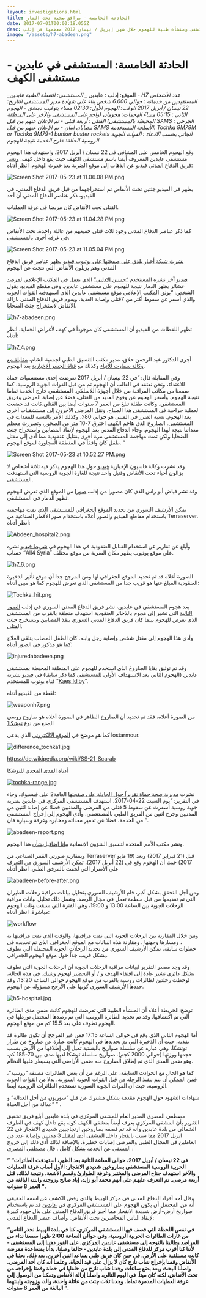 ```yaml
---
layout: investigations.html
title: الحادثة الخامسة - مرافق صحية تحت النار
date: 2017-07-01T00:00:18.055Z
desc: تقرير مُفصّل عن استهداف 25 مستشفى ومنشأة طبية للهجوم خلال شهر إبريل / نيسان 2017 معظمها في إدلب
image: "/assets/h7-abadeen.png"
---
```


# الحادثة الخامسة: المستشفى في عابدين - مستشفى الكهف

_الموقع: إدلب : عابدين _
_المستشفى: النقطة الطبية عابدين - H7
عدد الأشخاص المستفيدين من خدماته : حوالي 6.000 شخص بناء على شهادة مدير المستشفى
التاريخ: 22 نيسان / أبريل 2017
الوقت: الهجوم الأول: 02:30 مساء بتوقيت دمشق - الهجوم الثاني : 05:15  مساءً
الهجمات: هجومان (واحد على المستشفى والآخر على المنطقة المحيطة بالمستشفى)
 القتلى : أربعة قتلى - تم الإعلان عنهم من قبل  SAMS
الجرحى : مصابان اثنان - تم الإعلان عنهم من قبل SAMS
الأسلحة المستخدمة: Tochka 9M79M or Tochka 9M79-1 bunker buster rockets
الجاني بحسب الادعاء  : القوات الجوية الروسية
الحالة: خارج الخدمة نتيجة للهجوم_

وقع الهجوم الخامس على المشافي في 22 نيسان / أبريل 2017\. واستهدف هذا الهجوم مستشفى عابدين المعروف أيضا باسم مستشفى الكهف حيث يقع داخل كهف. [ونشر فريق الدفاع المدني](https://www.youtube.com/watch?v=Os8GoeOklv8) فيديو عن الذهاب إلى موقع الضربة بعد حدوث الهجوم. انظر أدناه:

![Screen Shot 2017-05-23 at 11.06.08 PM.png](https://lh5.googleusercontent.com/IA7a1ToaMm4hgDaYYvWQX-w0cT57AjHZ8vTiM1IlcEDUl_duFXMxOwGxgrlkdGqYCVi-3YXVzN-SaGs8cAsw30KDoAW1sHEaUnxZbsOrGTe4LmNjHyz6L_N93DHUyWZSJJ6MGQKo)

يظهر في الفيديو جثتين تحت الأنقاض تم استخراجهما  من قبل فريق الدفاع المدني. في الفيديو، ذكر عناصر الدفاع المدني أن أحد  

القتلى تحت الأنقاض  كان مريضا في غرفة العمليات.

![Screen Shot 2017-05-23 at 11.04.28 PM.png](https://lh6.googleusercontent.com/TP1mNegcmw6SajVyMhYMSLYMTQIIIH1xDR9CQ_p0tdpYMKHSYVC1kcR-TTdY5tNfmKTNf33zA2bc_OgvdHmI60IfowM61Jkb_Vg0rYFiLa0EE-5iDia8M-4c5M9NQUtT5bP976QP)

كما ذكر عناصر الدفاع المدني وجود ثلاث قتلى جميعهم من عائلة واحدة، تحت الأنقاض فى غرفة أخرى بالمستشفى.

![Screen Shot 2017-05-23 at 11.05.04 PM.png](https://lh3.googleusercontent.com/hQIpYURQn4vxiBOnVrTdoFGT8Ke3BpBuro0HAbodtnRKw5SY7XcMDVS1PR71jPZv8zzcpB5ucLDmpQsrjpdGcQf_O7UgUs6kyyIR6niE0GnoP9jA-i5DVa_5L9UAsxc8297I72EO)

[نشرت شبكة أخبار بلدي على صفحتها على يوتيوب فيديو](https://www.youtube.com/watch?v=PWHQogaz3lQ) يظهر عناصر فريق الدفاع المدني وهم يزيلون الأنقاض التي نتجت عن الهجوم

[فيديو](https://www.youtube.com/watch?v=i6ZN2gtzhJY) آخر نشره المستخدم [“حسين الادلبي”](https://www.youtube.com/channel/UC2Wk09BgfP3gwBdmxnDvwPw) الذي يعمل في المكتب الإعلامي لمرصد عشائر يظهر الدمار نتيجة للهجوم على مستشفى عابدين. وفي مقطع الفيديو، يقول الشخص: “يوثق المكتب الإعلامي موقع مستشفى عابدين الذي استهدفته القوات الجوية والذي أسفر عن سقوط أكثر من 7قتلى وإصابة العديد. ويقوم فريق الدفاع المدنى بازالة الانقاض لاستخراج جثث الضحايا.

![h7-abadeen.png](https://lh4.googleusercontent.com/dl4VKQklNLsb2oAHtzznx3qPHeYVjAx4TDfQ7h4AsUCUkNdfLyhCh-eKnhxTB1QyGtHeaofNhDaH55RHbd_aRefFJjxhJoweMJjxNrNpWI-6WrvGrOxQdbRmVMKdrxoyXdS6QMig)

تظهر اللقطات من الفيديو أن المستشفى كان موجوداً  في كهف لأغراض الحماية. انظر أدناه:

![h7_4.png](https://lh4.googleusercontent.com/4-i7trMYUTtEPbZ3o_ve1wsstTOvYc7FVHujqU7OCy77J5Eef4hdLq7fjK59a-_h2Vfkuc8c7HiXfrzuRLKbwN36E33H8mGKSh2uXEIy_weHeFAg3A2Nc2oK-2_ingiTRINuMxYJ)

أجرى الدكتور عبد الرحمن حلاق، مدير مكتب التنسيق الطبي لجمعية الشام، [مقابلة مع وكالة سمارت للأنباء](https://www.youtube.com/watch?v=kxMCDFdZmRQ)  وكذلك مع [قناة الجسر الإخبارية](https://www.youtube.com/watch?v=_EfbruA2Njo) بعد الهجوم.

وفي المقابلة قال: “في 22 نيسان / أبريل 2017 تعرضت إحدى مستشفيات حماة للاعتداء، ونحن نعتقد في الغالب أن الهجوم تم  من قبل القوات الجوية الروسية، كما سمعنا من مكاتب المراقبة من خلال أجهزة اللاسلكي. المستشفى خارج الخدمة تماما نتيجة الهجوم. وأسفر الهجوم عن وقوع العديد من القتلى، فضلا عن إصابة المرضى وفريق المستشفى. وكانت طفلة تبلغ من العمر 7 سنوات أيضا بين القتلى.كانت قد خضعت لعملية جراحية في المستشفى هذا الصباح. ونقل المرضى الآخرون إلى مستشفيات أخرى بعد الهجوم. نسبة الضرر في المبنى هو حوالي 80٪، وكذلك الأمر بالنسبة للمعدات في المستشفى. الصاروخ الذي هاجم الكهف اخترق 7-10 متر من الصخور. وتضررت معظم معداتنا نتيجة لهذا الهجوم. وجاء الدفاع المدني بعد الهجوم لإنقاذ المصابين واستخراج جثث الضحايا ولكن تمت مهاجمة المستشفى مرة أخرى بقنابل عنقودية مما أدى إلى مقتل طفل كان واقفاً في المنطقة المجاورة لموقع الهجوم. “

![Screen Shot 2017-05-23 at 10.52.27 PM.png](https://lh4.googleusercontent.com/hVWRMKrF3dZcFUYMaPCIixynaJNaeW7XoB4KZzcWWGSAYLexASBJvKAos_2g4_rCdmmHIRwAuJYpnKURSP_7i_-X-hy_Qn3ca7GKbyqoLJdqD2cvFaFRENOP9DzgOq-eQGs2Xsm9)

وقد نشرت وكالة قاسيون الإخبارية  [فيديو](https://www.youtube.com/watch?v=JPcakuncvTk) حول هذا الهجوم يذكر فيه ثلاثة أشخاص لا يزالون أحياء تحت الأنقاض وقتيل واحد نتيجة للغارة الجوية الروسية التي استهدفت المستشفى.

وقد نشر فياض أبو راس الذي كان مصورا من إدلب [صورا](https://www.facebook.com/fead.aboras/posts/1889319601289317) من الموقع الذي تعرض للهجوم تظهر الدمار في المستشفى.

تمكن الأرشيف السوري من تحديد الموقع الجغرافي للمستشفى الذي تمت مهاجمته باستخدام مقاطع الفيديو والصور أعلاه باستخدام صور الأقمار الصناعية من Terraserver. انظر أدناه:

![Abdeen_hospital2.png](https://lh5.googleusercontent.com/3TrOzZtt7DhP4KOa3HJTR2UuB2HxmbOYGJ0znxVNrI3v9elifgS-KyOkDa_WlDCdr_JWcyLmnNdHowjLGEeMXqvyKjqpILN8yNorJa2DP03OW58738yxU0leEaAGzXdUUAXoBOhm)

وأبلغ عن تقارير عن استخدام القنابل العنقودية في هذا الهجوم في [شريط فيديو](https://www.youtube.com/watch?v=QyAiYhzDflk) نشره حساب “All4 Syria” على موقع يوتيوب يظهر مكان الضربة من موقع مختلف.

![h7_6.png](https://lh5.googleusercontent.com/UyIgj-WA2QNnya3g0lUXAxWFq8lWOo4GqZ5rGNexYoOCCQlRuwC779dGads4yqk8R8U-GWU1xJNdqalrV8UiSRiNO2awJyN5F38dWaBG2RKtagfIfrC-BH4Bx5f-hmg6ihCac1JH)

الصورة أعلاه قد تم تحديد الموقع الجغرافي لها  ومن المرجح جدا أن  موقع تأثير الذخيرة العنقودية المبلغ عنها هو قريب جدا من المستشفى الذي تعرض للهجوم كما هو مبين أدناه:

![Tochka_hit.png](https://lh3.googleusercontent.com/6wpUQijVcqaDn29vbekGBqvBFQOqLTc2fXmqFCZRlTpoMt2ynXPjL78EHLXYN0CldswAcNhhnmAPUaacesG6d9dfDzjJwREVysNieciOqx9FZ79T2AV4PqVAT714Z3kqu-bjwnC0)

بعد هجوم المستشفى في عابدين، نشر فريق الدفاع المدني السوري في إدلب [الصور التالية](https://www.facebook.com/SyrianCivilDefenceIdlibWhiteHelmets/posts/1280770175355369) التي تشير إلى هجوم بالذخائر العنقودية استهدف منطقة بالقرب من المستشفى الذي تعرض للهجوم  بينما كان فريق الدفاع المدني السوري ينقذ المصابين ويستخرج جثث القتلى.

وأدى هذا الهجوم إلى مقتل شخص وإصابة رجل وابنه. كان الطفل المصاب يتلقى العلاج كما هو مذكور في الصور أدناه:

![injuredabadeen.png](https://lh4.googleusercontent.com/EQrRDVJhAn2b7nNCSCOzoCiZ9D_e4UtvrCLnMeaeB412r53ArB6IUcMmyobKOquaTmvpdemJgLNrryjBTtQ1p__iNbji-5_B2zl_l0_Tvo3HdHqNIKEHTYjzTTo0OsASUqIZVUHo)

وقد تم توثيق بقايا الصاروخ الذي استخدم للهجوم على المنطقة المحيطة بمستشفى عابدين (الهجوم الثاني بعد الاستهداف الأولي للمستشفى كما ذكر سابقا) في [فيديو](https://www.youtube.com/watch?v=aRet4s_ZiGQ) نشرته قناة يوتوب للمستخدم “[Kaes Idlby](https://www.youtube.com/channel/UCy_Fbrq7EuUfwG3YRfyekEg)“.

لقطة  من الفيديو أدناه:

![weaponh7.png](https://lh3.googleusercontent.com/XAiy4sjJT9j_u0zrLbxtCbPwve65vteh5HJdg9J7YYMMYk_eT394PQbd9WPQOpPSK5xDnnRiUpcNrKmBgGv5oFyybLJvlZ8TsdHHRXQmjRviYUwBrW1UJtS5VWJ1oenDuufs8pP5)

من الصورة أعلاه، فقد تم تحديد أن الصاروخ الظاهر في الصورة أعلاه هو صاروخ روسي الصنع من نوع [توشكا1](https://www.youtube.com/watch?v=aRet4s_ZiGQ)

كما هو موضح في [الموقع الالكتروني](http://lostarmour.info/articles/tochki-nad-u/) الذي يدعى lostarmour.

![difference_tochka1.jpg](https://lh6.googleusercontent.com/5Iv7k4YX3Ruc-LRkSqyVqg2Xo1wq7DIaBUKCGUvRxD58vRdaSddLLSlu-aylXIuEWsST5YrFdOT948ecV_zr13a22mdsF6IDl-IPvVR9Jt45dt5RNmJkbdFDzkLKxGf8VCImyyEF)

https://de.wikipedia.org/wiki/SS-21_Scarab

[أدناه المدى المجدي للتوشكا](https://de.wikipedia.org/wiki/SS-21_Scarab)

[![tochka-range.jpg](https://lh6.googleusercontent.com/_CrvadWLE_2L0f0vMU2OzSyM-jAJ_TD6YMYY1GCCWGVvy6Brv5h98_em52_K9bkF99NJ0YS0ZfkmTy9Z-qdaFTLo6JZGbTeJhe-8dlbPpGDl37M0vu7bve0c8TLKaH8BtLKk5w4K)](https://de.wikipedia.org/wiki/SS-21_Scarab)

نشرت [مدیریة صحة حماة  تقريراً حول الحادثة علی صفحتھا](https://www.facebook.com/Idleb.Health.Directorate/photos/a.648305141939511.1073741828.648124961957529/981613398608682/?type=3&theater) العامة2 على فيسبوك. وجاء في التقرير: “يوم السبت 22-04-2017، استهدف المستشفى المركزي في عابدين  بضربة جوية روسية أسفرت عن سقوط 5 قتلى من المرضى والمدنيين فضلا عن إصابة اثنين من المدنيين وجرح اثنين من الفريق الطبي بالمستشفى. وأدى الهجوم إلى إخراج المستشفى من الخدمة، فضلا عن تدمير معداته ومخابره  وغرفة وسيارة فان “.

![abadeen-report.png](https://lh4.googleusercontent.com/aXR95rsaYm7UQrFlr1WlygGBVaGLIjwLs6IdyX3V8aoWFghtO3Q9_CpuuGFSR_tEbgQThVFhrHQaBPMhfT95eY8v1cSy2rRsr1V3gYRDrqmgbT5JAKaC7g9SVL8OyQq6wwL4NUPe)

ونشر مكتب الأمم المتحدة لتنسيق الشؤون الإنسانية [بيانا إضافيا بشأن](http://reliefweb.int/sites/reliefweb.int/files/resources/Attacks%20on%20hospitals%20Press%20Statement%20EN_Clean.pdf) هذا الهجوم.

وبمقارنة صورتي القمر الصناعي من Terraserver قبل (21 فبراير 2017) وبعد (19 مايو 2017) حيث أن الهجوم وقع في  (22 أبريل 2017)، تمكن الأرشيف السوري من التعرف على الأضرار التي لحقت بالمرفق الطبي. انظر أدناه

![abadeen-before-after.png](https://lh3.googleusercontent.com/azL0jdrSoHFu51z2RWObMJ0ClaLNY-mp8dLpIZSx-m4K2MbxfrsgecXuF_ifjLApSeFnmSjKdmVXbxfLUFta5_XHsS8MzDIt3VGaCMjJ998G2Alq9QLEx22CRV_bdpTWeHtOBhtH)

ومن أجل التحقق بشكل أكبر، قام الأرشيف السوري بتحليل بيانات مراقبة رحلات الطيران التي تم تقديمها من قبل منظمة تعمل في مجال الرصد. وشمل ذلك تحليل بيانات مراقبة الرحلات الجوية بين الساعة 13:00 و 19:00، وهي الفترة التي سبقت وتلت الهجوم مباشرة. انظر أدناه:

![workflow](https://syrianarchive.org/media/images/22_april_2017-3_with_arrows.width-800.png)

ومن خلال المقارنة بين الرحلات الجوية التي تمت مراقبتها، والوقت الذي تمت مراقبتها به ، ومسارها وجهتها ، ومقارنة هذه البيانات مع الموقع الجغرافي الذي تم تحديده في خطوات سابقة، تمكن الأرشيف السوري من تحديد الرحلات الجوية المحتملة التي  تطوف بشكل قريب جداً حول موقع الهجوم الجغرافي.

وقد وجد مصدر التقرير لبيانات مراقبة الرحلات الجوية أن الرحلات الجوية التي تطوف بشكل دائري تشير عادة إلى اقتفاء الهدف و / أو التحضير لهجوم وشيك. في هذه الحالة، لوحظت رحلتين لطائرات روسية بالقرب من موقع الهجوم حوالي الساعة 13:20، وقد حددها الأرشيف السوري كونها على الأرجح مسؤولة عن الهجوم.

![h5-hospital.jpg](https://lh3.googleusercontent.com/kZqf7wZ_UB1_meJM-Y6IG42SftTC_FTMNHGvdsW5II0rUoW0j7NiQaVHiNhRUqSJ2FzSYyGu98uV4WDW3v3B1JsnqfRlr8mxOWMWHeGiOIEaWUAMym3P5kS7h-ycVPPw1waDyVNO)

توضح الخريطة أعلاه أن المنشأة الطبية التي تعرضت للهجوم كانت ضمن مدى الطائرة التي تم اكتشافها. وقد تم تحديد الطائرة الروسية التى تم رصدها المحتمل تورطها فى الهجوم تطوف على بعد 15.5 كم من موقع الهجوم.

أما الهجوم الثاني الذي وقع في حوالي الساعة 17:15 فمن غير المرجح أن تكون طائرة قد نفذته، حيث أن الذخيرة التي تم تحديدها في الهجوم كانت عبارة عن صاروخ من طراز توتشكا، وهي عبارة عن سلسلة صواريخ باليستية تميل إلى إطلاقها من الأرض بسبب حجمها ووزنها (حوالي 2000 كجم). صواريخ سلسلة توشكا لديها مدى بين 70-185 كم، وهو ضمن المدى الذي تم إطلاق الصاروخ منه ضمن الأراضي التي يسيطر عليها النظام.

كما هو الحال مع الحوادث السابقة، على الرغم من أن بعض الطائرات مصنفة “روسية”، فمن الممكن أن يتم تنفيذ الرحلة من قبل القوات الجوية السورية، بدلا من القوات الجوية الروسية، حيث أن القوات الجوية السورية تستخدم الطائرات الروسية أيضا.

شهادات الشهود حول الهجوم مقدمة بشكل مشترك من قبل “سوريون من أجل العدالة” و “عدالة من أجل الحياة ” .

مصطفى المصري المدير العام للمشفى المركزي في بلدة عابدين أبلغ فريق تحقيق التقرير بأن المشفى المركزي يعرف أيضاً بمشفى الكهف كونه يقع داخل كهف في الطرف الشمالي من بلدة عابدين وأنه قد تم قصفه بصاروخين ارتجاجيين شديدي الانفجار في 22 ابريل 2017 مما سبب بانفجار داخل المشفى أدى لمقتل 3 مدنيين وإصابة عدد من العاملين في المجال الطبي والمرضى إصابات خطيرة. بالإضافة لذلك أدى ذلك إلى خروج المشفى عن الخدمة بشكل كامل . قال مصطفى المصري :

**” “في 22 نيسان / أبريل 2017، حوالي الساعة الثانية بعد الظهر، استهدفت الطائرات الحربية الروسية المستشفى بصاروخين شديدي الانفجار: الأول أصاب غرفة العمليات والآخر استهدف جناح المرضى والمختبر وغرفة الطوارئ وقسم الأشعة. ونتيجة لذلك، قتل أربعة مرضى. تم التعرف عليهم على أنهم محمد أبو زايد، إياد صالح وزوجته وابنته البالغة من العمر 8 سنوات “.**

وقال أحد أفراد الدفاع المدني في مركز الهبيط  والذي رفض الكشف عن اسمه الحقيقي أنه من المحتمل أن يكون الهجوم على المستشفى المركزي في [عابدين](https://www.google.com.tr/maps/place/%D8%B9%D8%A7%D8%A8%D8%AF%D9%8A%D9%86%D8%8C+Syria%E2%80%AD/@35.4677825,36.5291547,2480m/data=!3m2!1e3!4b1!4m5!3m4!1s0x152460d91c48feb1:0x29d096efd4f03865!8m2!3d35.4680617!4d36.5364751?hl=en) قد تم باستخدام صواريخ أرض-أرض شديدة الانفجار مما أجبر فريق الدفاع المدني على بذل جهود كبيرة لإنقاذ الناس المحاصرين تحت الأنقاض. وأضاف عنصر الدفاع المدني:

**“في نفس اللحظة التي قصف فيها المستشفى المركزي، كنا في بلدة الهبيط نحذر الناس من غارات الطائرات الحربية الروسية، وفي حوالي الساعة 2:00 ظهرا سمعنا نداء من المراصد يطالبنا بالتوجه إلى مستشفى عابدين المركزي. على الفور ذهبنا إلى المستشفى - لأننا كنا أقرب مركز للدفاع المدني إلى بلدة عابدين - حالما وصلنا، بدأنا بمساعدة ممرضة كانت مستلقية على الأرض، في حين كان فريق طبي يساعد اثنين آخرين. بعد ذلك، بحثنا في الأنقاض وقمنا بإخراج شاب نازح كان لا يزال على قيد الحياة، وعلمنا أنه كان أحد المرضى. واصلنا البحث وبعد بضع ساعات وجدنا شاب نازح من حلفايا في حماة وقمنا بإخراجه من تحت الأنقاض، لكنه كان ميتاً. في اليوم التالي، واصلنا إزالة الأنقاض وتمكنا من الوصول إلى غرفة العمليات المدمرة تماما. وجدنا ثلاث جثث من عائلة واحدة، والد، وزوجته وابنتهما البالغة من العمر 8 سنوات “.**
